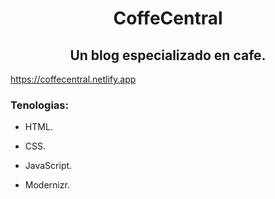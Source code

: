 <h1 align="center">CoffeCentral </h1>
<h2 align="center">Un blog especializado en cafe.</h2>



https://coffecentral.netlify.app

<h3 align="left">Tenologias: </h3>

- HTML. 

- CSS.

- JavaScript.

- Modernizr.


